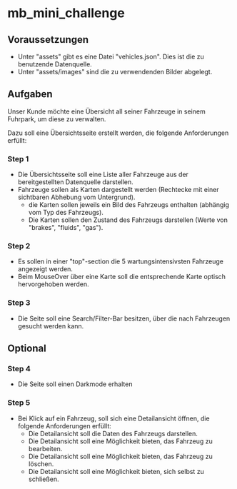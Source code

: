 # mb_mini_challenge

## Voraussetzungen

- Unter "assets" gibt es eine Datei "vehicles.json". Dies ist die zu benutzende Datenquelle.
- Unter "assets/images" sind die zu verwendenden Bilder abgelegt.

## Aufgaben

Unser Kunde möchte eine Übersicht all seiner Fahrzeuge in seinem Fuhrpark, um diese zu verwalten.

Dazu soll eine Übersichtsseite erstellt werden, die folgende Anforderungen erfüllt:

### Step 1

- Die Übersichtsseite soll eine Liste aller Fahrzeuge aus der bereitgestellten Datenquelle darstellen.
- Fahrzeuge sollen als Karten dargestellt werden (Rechtecke mit einer sichtbaren Abhebung vom Untergrund).
    - die Karten sollen jeweils ein Bild des Fahrzeugs enthalten (abhängig vom Typ des Fahrzeugs).
    - Die Karten sollen den Zustand des Fahrzeugs darstellen (Werte von "brakes", "fluids", "gas").

### Step 2

- Es sollen in einer "top"-section die 5 wartungsintensivsten Fahrzeuge angezeigt werden.
- Beim MouseOver über eine Karte soll die entsprechende Karte optisch hervorgehoben werden.

### Step 3

- Die Seite soll eine Search/Filter-Bar besitzen, über die nach Fahrzeugen gesucht werden kann.

## Optional

### Step 4

- Die Seite soll einen Darkmode erhalten

### Step 5

- Bei Klick auf ein Fahrzeug, soll sich eine Detailansicht öffnen, die folgende Anforderungen erfüllt:
    - Die Detailansicht soll die Daten des Fahrzeugs darstellen.
    - Die Detailansicht soll eine Möglichkeit bieten, das Fahrzeug zu bearbeiten.
    - Die Detailansicht soll eine Möglichkeit bieten, das Fahrzeug zu löschen.
    - Die Detailansicht soll eine Möglichkeit bieten, sich selbst zu schließen.
